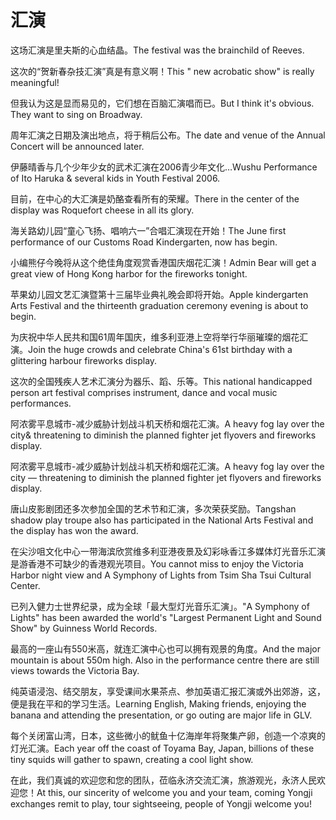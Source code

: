 # 汇演

<p><span class="chinese">这场汇演是里夫斯的心血结晶。</span><span class="english">The festival was the brainchild of Reeves.</span></p>

<p><span class="chinese">这次的“贺新春杂技汇演”真是有意义啊！</span><span class="english">This " new acrobatic show" is really meaningful!</span></p>

<p><span class="chinese">但我认为这是显而易见的，它们想在百脑汇演唱而已。</span><span class="english">But I think it's obvious. They want to sing on Broadway.</span></p>

<p><span class="chinese">周年汇演之日期及演出地点，将于稍后公布。</span><span class="english">The date and venue of the Annual Concert will be announced later.</span></p>

<p><span class="chinese">伊藤晴香与几个少年少女的武术汇演在2006青少年文化…</span><span class="english">Wushu Performance of Ito Haruka & several kids in Youth Festival 2006.</span></p>

<p><span class="chinese">目前，在中心的大汇演是奶酪查看所有的荣耀。</span><span class="english">There in the center of the display was Roquefort cheese in all its glory.</span></p>

<p><span class="chinese">海关路幼儿园“童心飞扬、唱响六一”合唱汇演现在开始！</span><span class="english">The June first performance of our Customs Road Kindergarten, now has begin.</span></p>

<p><span class="chinese">小编熊仔今晚将从这个绝佳角度观赏香港国庆烟花汇演！</span><span class="english">Admin Bear will get a great view of Hong Kong harbor for the fireworks tonight.</span></p>

<p><span class="chinese">苹果幼儿园文艺汇演暨第十三届毕业典礼晚会即将开始。</span><span class="english">Apple kindergarten Arts Festival and the thirteenth graduation ceremony evening is about to begin.</span></p>

<p><span class="chinese">为庆祝中华人民共和国61周年国庆，维多利亚港上空将举行华丽璀璨的烟花汇演。</span><span class="english">Join the huge crowds and celebrate China's 61st birthday with a glittering harbour fireworks display.</span></p>

<p><span class="chinese">这次的全国残疾人艺术汇演分为器乐、蹈、乐等。</span><span class="english">This national handicapped person art festival comprises instrument, dance and vocal music performances.</span></p>

<p><span class="chinese">阿浓雾平息城市-减少威胁计划战斗机天桥和烟花汇演。</span><span class="english">A heavy fog lay over the city& threatening to diminish the planned fighter jet flyovers and fireworks display.</span></p>

<p><span class="chinese">阿浓雾平息城市-减少威胁计划战斗机天桥和烟花汇演。</span><span class="english">A heavy fog lay over the city — threatening to diminish the planned fighter jet flyovers and fireworks display.</span></p>

<p><span class="chinese">唐山皮影剧团还多次参加全国的艺术节和汇演，多次荣获奖励。</span><span class="english">Tangshan shadow play troupe also has participated in the National Arts Festival and the display has won the award.</span></p>

<p><span class="chinese">在尖沙咀文化中心一带海滨欣赏维多利亚港夜景及幻彩咏香江多媒体灯光音乐汇演是游香港不可缺少的香港观光项目。</span><span class="english">You cannot miss to enjoy the Victoria Harbor night view and A Symphony of Lights from Tsim Sha Tsui Cultural Center.</span></p>

<p><span class="chinese">已列入健力士世界纪录，成为全球「最大型灯光音乐汇演」。</span><span class="english">"A Symphony of Lights" has been awarded the world's "Largest Permanent Light and Sound Show" by Guinness World Records.</span></p>

<p><span class="chinese">最高的一座山有550米高，就连汇演中心也可以拥有观景的角度。</span><span class="english">And the major mountain is about 550m high. Also in the performance centre there are still views towards the Victoria Bay.</span></p>

<p><span class="chinese">纯英语浸泡、结交朋友，享受课间水果茶点、参加英语汇报汇演或外出郊游，这，便是我在平和的学习生活。</span><span class="english">Learning English, Making friends, enjoying the banana and attending the presentation, or go outing are major life in GLV.</span></p>

<p><span class="chinese">每个关闭富山湾，日本，这些微小的鱿鱼十亿海岸年将聚集产卵，创造一个凉爽的灯光汇演。</span><span class="english">Each year off the coast of Toyama Bay, Japan, billions of these tiny squids will gather to spawn, creating a cool light show.</span></p>

<p><span class="chinese">在此，我们真诚的欢迎您和您的团队，莅临永济交流汇演，旅游观光，永济人民欢迎您！</span><span class="english">At this, our sincerity of welcome you and your team, coming Yongji exchanges remit to play, tour sightseeing, people of Yongji welcome you!</span></p>

